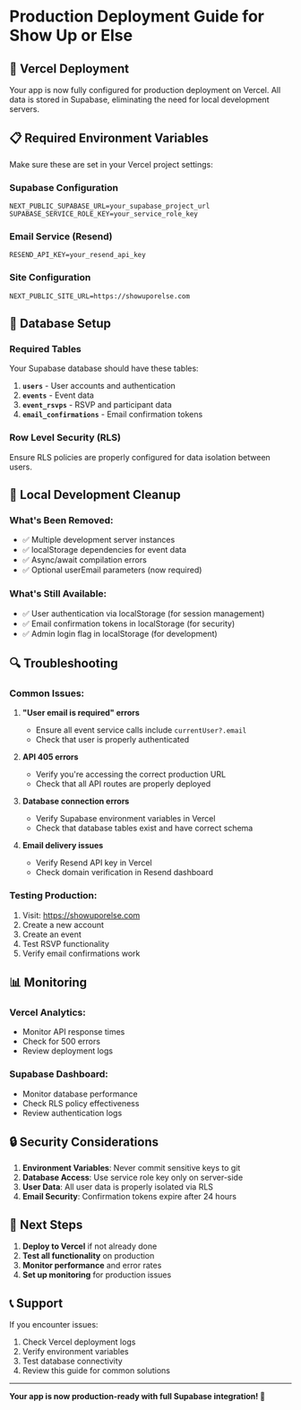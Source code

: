 # Production Deployment Guide for Show Up or Else

## 🚀 **Vercel Deployment**

Your app is now fully configured for production deployment on Vercel. All data is stored in Supabase, eliminating the need for local development servers.

## 📋 **Required Environment Variables**

Make sure these are set in your Vercel project settings:

### **Supabase Configuration**
```
NEXT_PUBLIC_SUPABASE_URL=your_supabase_project_url
SUPABASE_SERVICE_ROLE_KEY=your_service_role_key
```

### **Email Service (Resend)**
```
RESEND_API_KEY=your_resend_api_key
```

### **Site Configuration**
```
NEXT_PUBLIC_SITE_URL=https://showuporelse.com
```

## 🔧 **Database Setup**

### **Required Tables**
Your Supabase database should have these tables:

1. **`users`** - User accounts and authentication
2. **`events`** - Event data
3. **`event_rsvps`** - RSVP and participant data
4. **`email_confirmations`** - Email confirmation tokens

### **Row Level Security (RLS)**
Ensure RLS policies are properly configured for data isolation between users.

## 🧹 **Local Development Cleanup**

### **What's Been Removed:**
- ✅ Multiple development server instances
- ✅ localStorage dependencies for event data
- ✅ Async/await compilation errors
- ✅ Optional userEmail parameters (now required)

### **What's Still Available:**
- ✅ User authentication via localStorage (for session management)
- ✅ Email confirmation tokens in localStorage (for security)
- ✅ Admin login flag in localStorage (for development)

## 🔍 **Troubleshooting**

### **Common Issues:**

1. **"User email is required" errors**
   - Ensure all event service calls include `currentUser?.email`
   - Check that user is properly authenticated

2. **API 405 errors**
   - Verify you're accessing the correct production URL
   - Check that all API routes are properly deployed

3. **Database connection errors**
   - Verify Supabase environment variables in Vercel
   - Check that database tables exist and have correct schema

4. **Email delivery issues**
   - Verify Resend API key in Vercel
   - Check domain verification in Resend dashboard

### **Testing Production:**
1. Visit: https://showuporelse.com
2. Create a new account
3. Create an event
4. Test RSVP functionality
5. Verify email confirmations work

## 📊 **Monitoring**

### **Vercel Analytics:**
- Monitor API response times
- Check for 500 errors
- Review deployment logs

### **Supabase Dashboard:**
- Monitor database performance
- Check RLS policy effectiveness
- Review authentication logs

## 🔒 **Security Considerations**

1. **Environment Variables**: Never commit sensitive keys to git
2. **Database Access**: Use service role key only on server-side
3. **User Data**: All user data is properly isolated via RLS
4. **Email Security**: Confirmation tokens expire after 24 hours

## 🎯 **Next Steps**

1. **Deploy to Vercel** if not already done
2. **Test all functionality** on production
3. **Monitor performance** and error rates
4. **Set up monitoring** for production issues

## 📞 **Support**

If you encounter issues:
1. Check Vercel deployment logs
2. Verify environment variables
3. Test database connectivity
4. Review this guide for common solutions

---

**Your app is now production-ready with full Supabase integration! 🎉**
